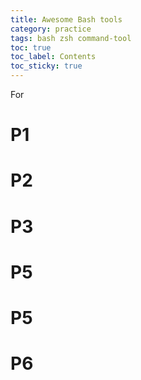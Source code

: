 ```yaml
---
title: Awesome Bash tools
category: practice
tags: bash zsh command-tool
toc: true
toc_label: Contents
toc_sticky: true
---
```


For 

# P1

# P2

# P3 
# P5
# P5
# P6